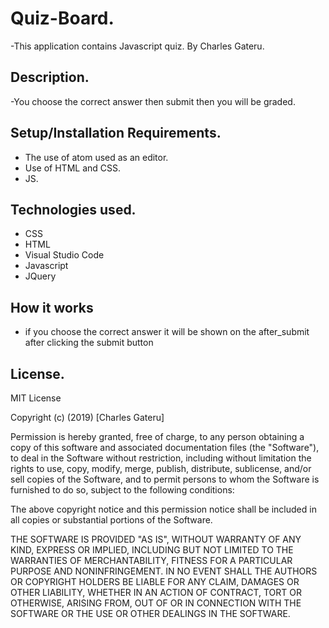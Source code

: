 # Quiz-Board.
-This application contains Javascript quiz.
By Charles Gateru.
## Description.
-You choose the correct answer then submit then you will be graded.
## Setup/Installation Requirements.
* The use of atom used as an editor.
* Use of HTML and CSS.
* JS.
## Technologies used.
 * CSS
 * HTML
 * Visual Studio Code
 * Javascript    
 * JQuery

## How it works

* if you choose the correct answer it will be shown on the after_submit after clicking the submit button


## License.
MIT License

Copyright (c) (2019) [Charles Gateru]  

Permission is hereby granted, free of charge, to any person obtaining a copy
of this software and associated documentation files (the "Software"), to deal
in the Software without restriction, including without limitation the rights
to use, copy, modify, merge, publish, distribute, sublicense, and/or sell
copies of the Software, and to permit persons to whom the Software is
furnished to do so, subject to the following conditions:

The above copyright notice and this permission notice shall be included in all
copies or substantial portions of the Software.

THE SOFTWARE IS PROVIDED "AS IS", WITHOUT WARRANTY OF ANY KIND, EXPRESS OR
IMPLIED, INCLUDING BUT NOT LIMITED TO THE WARRANTIES OF MERCHANTABILITY,
FITNESS FOR A PARTICULAR PURPOSE AND NONINFRINGEMENT. IN NO EVENT SHALL THE
AUTHORS OR COPYRIGHT HOLDERS BE LIABLE FOR ANY CLAIM, DAMAGES OR OTHER
LIABILITY, WHETHER IN AN ACTION OF CONTRACT, TORT OR OTHERWISE, ARISING FROM,
OUT OF OR IN CONNECTION WITH THE SOFTWARE OR THE USE OR OTHER DEALINGS IN THE
SOFTWARE.
